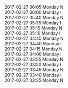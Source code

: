 2017-02-27 06:05 Monday  N  
2017-02-27 06:00 Monday  I  
2017-02-27 05:40 Monday  N  
2017-02-27 05:35 Monday  I  
2017-02-27 05:15 Monday  N  
2017-02-27 05:10 Monday  I  
2017-02-27 04:45 Monday  N  
2017-02-27 04:40 Monday  I  
2017-02-27 04:15 Monday  N  
2017-02-27 04:00 Monday  I  
2017-02-27 03:55 Monday  N  
2017-02-27 03:50 Monday  I  
2017-02-27 03:45 Monday  N  
2017-02-27 03:40 Monday  I  
2017-02-27 03:25 Monday  N  
